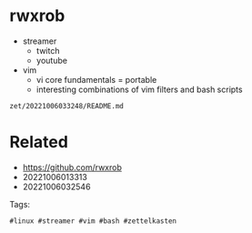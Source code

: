 # rwxrob

- streamer
  - twitch
  - youtube
- vim
  - vi core fundamentals = portable
  - interesting combinations of vim filters and bash scripts

` zet/20221006033248/README.md `

# Related

- https://github.com/rwxrob
- 20221006013313
- 20221006032546

Tags:

    #linux #streamer #vim #bash #zettelkasten 
